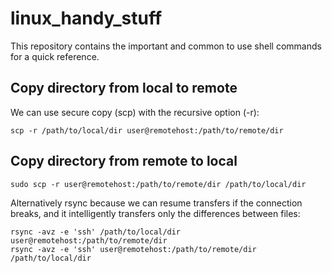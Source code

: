 # linux_handy_stuff
This repository contains the important and common to use shell commands for a quick reference.
## Copy directory from local to remote 
We can use secure copy (scp) with the recursive option (-r):
```
scp -r /path/to/local/dir user@remotehost:/path/to/remote/dir
```
## Copy directory from remote to local 
```
sudo scp -r user@remotehost:/path/to/remote/dir /path/to/local/dir
```
Alternatively
rsync because we can resume transfers if the connection breaks, and it intelligently transfers only the differences between files:
```
rsync -avz -e 'ssh' /path/to/local/dir user@remotehost:/path/to/remote/dir
rsync -avz -e 'ssh' user@remotehost:/path/to/remote/dir /path/to/local/dir 
```
